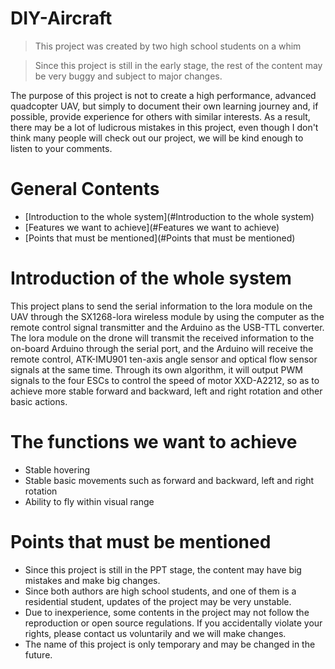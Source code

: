 
   
# DIY-Aircraft

> This project was created by two high school students on a whim

> Since this project is still in the early stage, the rest of the content may be very buggy and subject to major changes.

The purpose of this project is not to create a high performance, advanced quadcopter UAV, but simply to document their own learning journey and, if possible, provide experience for others with similar interests. As a result, there may be a lot of ludicrous mistakes in this project, even though I don't think many people will check out our project, we will be kind enough to listen to your comments.

# General Contents

- [Introduction to the whole system](#Introduction to the whole system)
- [Features we want to achieve](#Features we want to achieve)
- [Points that must be mentioned](#Points that must be mentioned)

# Introduction of the whole system

This project plans to send the serial information to the lora module on the UAV through the SX1268-lora wireless module by using the computer as the remote control signal transmitter and the Arduino as the USB-TTL converter. The lora module on the drone will transmit the received information to the on-board Arduino through the serial port, and the Arduino will receive the remote control, ATK-IMU901 ten-axis angle sensor and optical flow sensor signals at the same time. Through its own algorithm, it will output PWM signals to the four ESCs to control the speed of motor XXD-A2212, so as to achieve more stable forward and backward, left and right rotation and other basic actions.
  
# The functions we want to achieve
  
* Stable hovering
* Stable basic movements such as forward and backward, left and right rotation
* Ability to fly within visual range
  
# Points that must be mentioned
  
* Since this project is still in the PPT stage, the content may have big mistakes and make big changes.
* Since both authors are high school students, and one of them is a residential student, updates of the project may be very unstable.
* Due to inexperience, some contents in the project may not follow the reproduction or open source regulations. If you accidentally violate your rights, please contact us voluntarily and we will make changes.
* The name of this project is only temporary and may be changed in the future.
